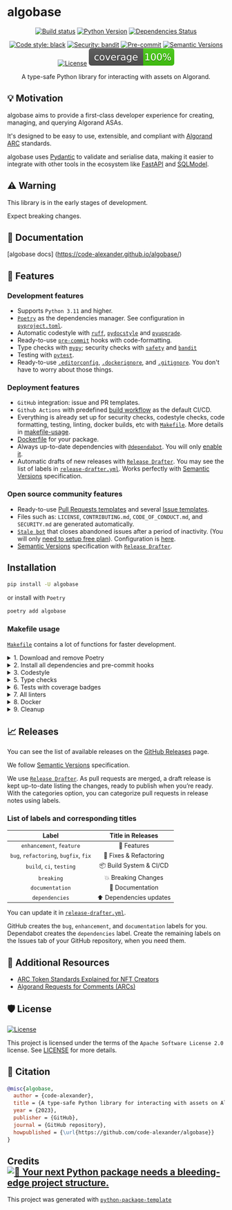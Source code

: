 # algobase

<div align="center">

[![Build status](https://github.com/code-alexander/algobase/workflows/build/badge.svg?branch=main&event=push)](https://github.com/code-alexander/algobase/actions?query=workflow%3Abuild)
[![Python Version](https://img.shields.io/pypi/pyversions/algobase.svg)](https://pypi.org/project/algobase/)
[![Dependencies Status](https://img.shields.io/badge/dependencies-up%20to%20date-brightgreen.svg)](https://github.com/code-alexander/algobase/pulls?utf8=%E2%9C%93&q=is%3Apr%20author%3Aapp%2Fdependabot)

[![Code style: black](https://img.shields.io/badge/code%20style-black-000000.svg)](https://github.com/psf/black)
[![Security: bandit](https://img.shields.io/badge/security-bandit-green.svg)](https://github.com/PyCQA/bandit)
[![Pre-commit](https://img.shields.io/badge/pre--commit-enabled-brightgreen?logo=pre-commit&logoColor=white)](https://github.com/code-alexander/algobase/blob/main/.pre-commit-config.yaml)
[![Semantic Versions](https://img.shields.io/badge/%20%20%F0%9F%93%A6%F0%9F%9A%80-semantic--versions-e10079.svg)](https://github.com/code-alexander/algobase/releases)
[![License](https://img.shields.io/github/license/code-alexander/algobase)](https://github.com/code-alexander/algobase/blob/main/LICENSE)
![Coverage Report](assets/images/coverage.svg)

A type-safe Python library for interacting with assets on Algorand.

</div>

## 💡 Motivation

algobase aims to provide a first-class developer experience for creating, managing, and querying Algorand ASAs.

It's designed to be easy to use, extensible, and compliant with [Algorand ARC](https://arc.algorand.foundation/) standards.

algobase uses [Pydantic](https://github.com/pydantic/pydantic) to validate and serialise data, making it easier to integrate with other tools in the ecosystem like [FastAPI](https://github.com/tiangolo/fastapi) and [SQLModel](https://github.com/tiangolo/sqlmodel).

## ⚠️ Warning

This library is in the early stages of development.

Expect breaking changes.

## 📖 Documentation

[algobase docs] (https://code-alexander.github.io/algobase/)

## 🚀 Features

### Development features

- Supports `Python 3.11` and higher.
- [`Poetry`](https://python-poetry.org/) as the dependencies manager. See configuration in [`pyproject.toml`](https://github.com/code-alexander/algobase/blob/main/pyproject.toml).
- Automatic codestyle with [`ruff`](https://github.com/astral-sh/ruff), [`pydocstyle`](https://github.com/PyCQA/pydocstyle) and [`pyupgrade`](https://github.com/asottile/pyupgrade).
- Ready-to-use [`pre-commit`](https://pre-commit.com/) hooks with code-formatting.
- Type checks with [`mypy`](https://mypy.readthedocs.io); security checks with [`safety`](https://github.com/pyupio/safety) and [`bandit`](https://github.com/PyCQA/bandit)
- Testing with [`pytest`](https://docs.pytest.org/en/latest/).
- Ready-to-use [`.editorconfig`](https://github.com/code-alexander/algobase/blob/main/.editorconfig), [`.dockerignore`](https://github.com/code-alexander/algobase/blob/main/.dockerignore), and [`.gitignore`](https://github.com/code-alexander/algobase/blob/main/.gitignore). You don't have to worry about those things.

### Deployment features

- `GitHub` integration: issue and PR templates.
- `Github Actions` with predefined [build workflow](https://github.com/code-alexander/algobase/blob/main/.github/workflows/build.yml) as the default CI/CD.
- Everything is already set up for security checks, codestyle checks, code formatting, testing, linting, docker builds, etc with [`Makefile`](https://github.com/code-alexander/algobase/blob/main/Makefile#L89). More details in [makefile-usage](#makefile-usage).
- [Dockerfile](https://github.com/code-alexander/algobase/blob/main/docker/Dockerfile) for your package.
- Always up-to-date dependencies with [`@dependabot`](https://dependabot.com/). You will only [enable it](https://docs.github.com/en/github/administering-a-repository/enabling-and-disabling-version-updates#enabling-github-dependabot-version-updates).
- Automatic drafts of new releases with [`Release Drafter`](https://github.com/marketplace/actions/release-drafter). You may see the list of labels in [`release-drafter.yml`](https://github.com/code-alexander/algobase/blob/main/.github/release-drafter.yml). Works perfectly with [Semantic Versions](https://semver.org/) specification.

### Open source community features

- Ready-to-use [Pull Requests templates](https://github.com/code-alexander/algobase/blob/main/.github/PULL_REQUEST_TEMPLATE.md) and several [Issue templates](https://github.com/code-alexander/algobase/tree/main/.github/ISSUE_TEMPLATE).
- Files such as: `LICENSE`, `CONTRIBUTING.md`, `CODE_OF_CONDUCT.md`, and `SECURITY.md` are generated automatically.
- [`Stale bot`](https://github.com/apps/stale) that closes abandoned issues after a period of inactivity. (You will only [need to setup free plan](https://github.com/marketplace/stale)). Configuration is [here](https://github.com/code-alexander/algobase/blob/main/.github/.stale.yml).
- [Semantic Versions](https://semver.org/) specification with [`Release Drafter`](https://github.com/marketplace/actions/release-drafter).

## Installation

```bash
pip install -U algobase
```

or install with `Poetry`

```bash
poetry add algobase
```

### Makefile usage

[`Makefile`](https://github.com/code-alexander/algobase/blob/main/Makefile) contains a lot of functions for faster development.

<details>
<summary>1. Download and remove Poetry</summary>
<p>

To download and install Poetry run:

```bash
make poetry-download
```

To uninstall

```bash
make poetry-remove
```

</p>
</details>

<details>
<summary>2. Install all dependencies and pre-commit hooks</summary>
<p>

Install requirements:

```bash
make install
```

Pre-commit hooks coulb be installed after `git init` via

```bash
make pre-commit-install
```

</p>
</details>

<details>
<summary>3. Codestyle</summary>
<p>

Automatic formatting uses `ruff`.

```bash
make codestyle

# or use synonym
make formatting
```

Codestyle checks only, without rewriting files:

```bash
make check-codestyle
```

> Note: `check-codestyle` uses `ruff` libraries.

Update all dev libraries to the latest version using one comand

```bash
make update-dev-deps
```

<details>
<summary>4. Code security</summary>
<p>

```bash
make check-safety
```

This command launches `Poetry` integrity checks as well as identifies security issues with `Safety` and `Bandit`.

```bash
make check-safety
```

</p>
</details>

</p>
</details>

<details>
<summary>5. Type checks</summary>
<p>

Run `mypy` static type checker

```bash
make mypy
```

</p>
</details>

<details>
<summary>6. Tests with coverage badges</summary>
<p>

Run `pytest`

```bash
make test
```

</p>
</details>

<details>
<summary>7. All linters</summary>
<p>

Of course there is a command to ~~rule~~ run all linters in one:

```bash
make lint
```

the same as:

```bash
make test && make check-codestyle && make mypy && make check-safety
```

</p>
</details>

<details>
<summary>8. Docker</summary>
<p>

```bash
make docker-build
```

which is equivalent to:

```bash
make docker-build VERSION=latest
```

Remove docker image with

```bash
make docker-remove
```

More information [about docker](https://github.com/code-alexander/algobase/tree/main/docker).

</p>
</details>

<details>
<summary>9. Cleanup</summary>
<p>
Delete pycache files

```bash
make pycache-remove
```

Remove package build

```bash
make build-remove
```

Delete .DS_STORE files

```bash
make dsstore-remove
```

Remove .mypycache

```bash
make mypycache-remove
```

Or to remove all above run:

```bash
make cleanup
```

</p>
</details>

## 📈 Releases

You can see the list of available releases on the [GitHub Releases](https://github.com/code-alexander/algobase/releases) page.

We follow [Semantic Versions](https://semver.org/) specification.

We use [`Release Drafter`](https://github.com/marketplace/actions/release-drafter). As pull requests are merged, a draft release is kept up-to-date listing the changes, ready to publish when you’re ready. With the categories option, you can categorize pull requests in release notes using labels.

### List of labels and corresponding titles

|               **Label**               |  **Title in Releases**  |
| :-----------------------------------: | :---------------------: |
|       `enhancement`, `feature`        |       🚀 Features       |
| `bug`, `refactoring`, `bugfix`, `fix` | 🔧 Fixes & Refactoring  |
|       `build`, `ci`, `testing`        | 📦 Build System & CI/CD |
|              `breaking`               |   💥 Breaking Changes   |
|            `documentation`            |    📝 Documentation     |
|            `dependencies`             | ⬆️ Dependencies updates |

You can update it in [`release-drafter.yml`](https://github.com/code-alexander/algobase/blob/main/.github/release-drafter.yml).

GitHub creates the `bug`, `enhancement`, and `documentation` labels for you. Dependabot creates the `dependencies` label. Create the remaining labels on the Issues tab of your GitHub repository, when you need them.

## 📖 Additional Resources

- [ARC Token Standards Explained for NFT Creators](https://www.algorand.foundation/news/arc-token-standards-explained-for-nft-creators)
- [Algorand Requests for Comments (ARCs)](https://arc.algorand.foundation/)

## 🛡 License

[![License](https://img.shields.io/github/license/code-alexander/algobase)](https://github.com/code-alexander/algobase/blob/main/LICENSE)

This project is licensed under the terms of the `Apache Software License 2.0` license. See [LICENSE](https://github.com/code-alexander/algobase/blob/main/LICENSE) for more details.

## 📃 Citation

```bibtex
@misc{algobase,
  author = {code-alexander},
  title = {A type-safe Python library for interacting with assets on Algorand.},
  year = {2023},
  publisher = {GitHub},
  journal = {GitHub repository},
  howpublished = {\url{https://github.com/code-alexander/algobase}}
}
```

## Credits [![🚀 Your next Python package needs a bleeding-edge project structure.](https://img.shields.io/badge/python--package--template-%F0%9F%9A%80-brightgreen)](https://github.com/TezRomacH/python-package-template)

This project was generated with [`python-package-template`](https://github.com/TezRomacH/python-package-template)
